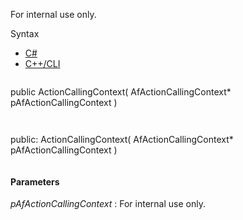For internal use only.

Syntax

* [C#](#i-syntax-CS)
* [C++/CLI](#i-syntax-CPP2005)

```
```
public ActionCallingContext( 
   AfActionCallingContext* pAfActionCallingContext
)
```
```

```
```
public:
ActionCallingContext( 
   AfActionCallingContext* pAfActionCallingContext
)
```
```

#### Parameters

*pAfActionCallingContext*
:   For internal use only.

